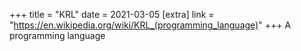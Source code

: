 +++
title = "KRL"
date = 2021-03-05
[extra]
link = "https://en.wikipedia.org/wiki/KRL_(programming_language)"
+++
A programming language


